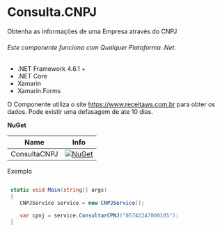 # Consulta.CNPJ

Obtenha as informações de uma Empresa através do CNPJ

###### Este componente funciona com Qualquer Plataforma .Net.

* .NET Framework 4.6.1 +
* .NET Core
* Xamarin
* Xamarin.Forms

O Componente utiliza o site https://www.receitaws.com.br para obter os dados. Pode existir uma defasagem de ate 10 dias.


**NuGet**

|Name|Info|
| ------------------- | :------------------: |
|ConsultaCNPJ|[![NuGet](https://buildstats.info/nuget/Consulta.CNPJ)](https://www.nuget.org/packages/Consulta.CNPJ/)|


Exemplo

```csharp

 static void Main(string[] args)
 {
    CNPJService service = new CNPJService();

    var cpnj = service.ConsultarCPNJ("05742247000105");
 }

```
